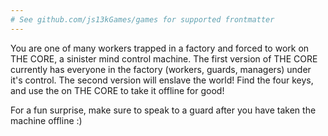 ```yaml
---
# See github.com/js13kGames/games for supported frontmatter
---
```

You are one of many workers trapped in a factory and forced to work on THE CORE, a sinister mind control machine. The first version of THE CORE currently has everyone in the factory (workers, guards, managers) under it's control. The second version will enslave the world! Find the four keys, and use the on THE CORE to take it offline for good!

For a fun surprise, make sure to speak to a guard after you have taken the machine offline :)